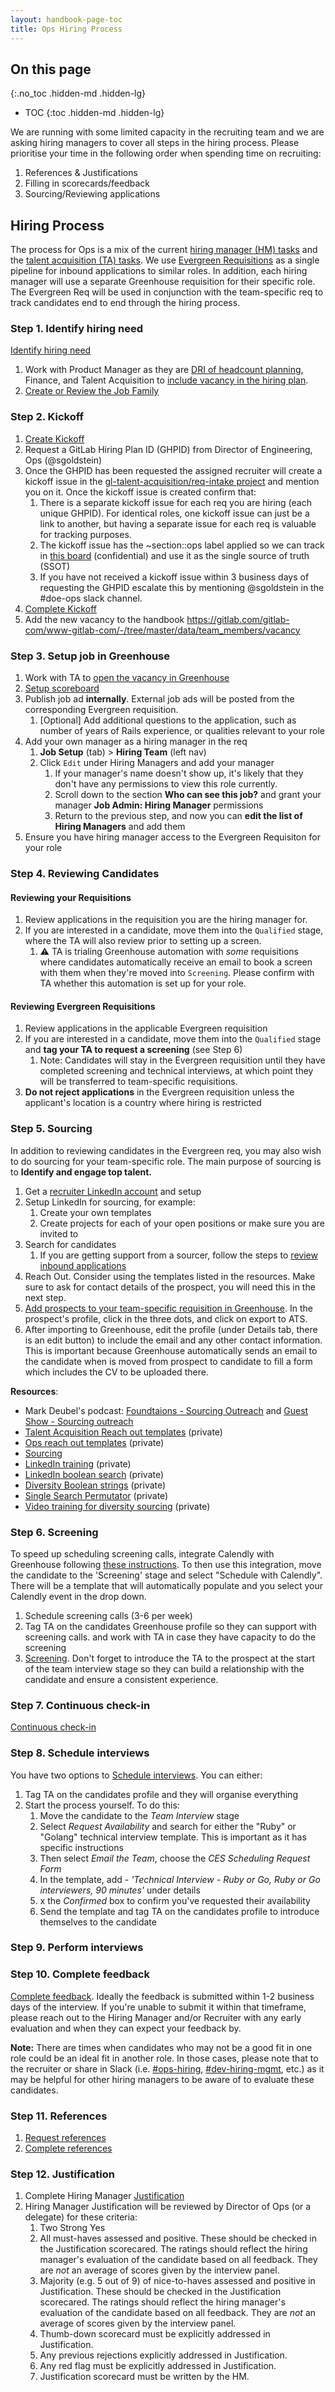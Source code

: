 ```yaml
---
layout: handbook-page-toc
title: Ops Hiring Process
---
```


## On this page
{:.no_toc .hidden-md .hidden-lg}

- TOC
{:toc .hidden-md .hidden-lg}

We are running with some limited capacity in the recruiting team and we are asking hiring managers to cover all steps in the hiring process. Please prioritise your time in the following order when spending time on recruiting:
1. References & Justifications
2. Filling in scorecards/feedback
3. Sourcing/Reviewing applications

## Hiring Process

The process for Ops is a mix of the current [hiring manager (HM) tasks](/handbook/hiring/talent-acquisition-framework/hiring-manager/) and the [talent acquisition (TA) tasks](/handbook/hiring/talent-acquisition-framework/req-overview/).  We use [Evergreen Requisitions](https://about.gitlab.com/handbook/hiring/talent-acquisition-framework/req-creation/#evergreen-requisitions) as a single pipeline for inbound applications to similar roles. In addition, each hiring manager will use a separate Greenhouse requisition for their specific role. The Evergreen Req will be used in conjunction with the team-specific req to track candidates end to end through the hiring process.

### Step 1. Identify hiring need

[Identify hiring need](/handbook/hiring/talent-acquisition-framework/hiring-manager/#step-1hm-identifying-hiring-need)

1. Work with Product Manager as they are [DRI of headcount planning](/handbook/engineering/#headcount-planning), Finance, and Talent Acquisition to [include vacancy in the hiring plan](/handbook/hiring/talent-acquisition-framework/req-creation/#adding-vacancies-to-the-hiring-plan-dri-hiring-manager).
1. [Create or Review the Job Family](/handbook/hiring/talent-acquisition-framework/req-creation/#create-or-review-the-job-family)

### Step 2. Kickoff

1. [Create Kickoff](/handbook/hiring/talent-acquisition-framework/req-overview/#step-3-complete-kick-off-session-agree-on-priority-level--complete-a-sourcing-session) 
1. Request a GitLab Hiring Plan ID (GHPID) from Director of Engineering, Ops (@sgoldstein)
1. Once the GHPID has been requested the assigned recruiter will create a kickoff issue in the [gl-talent-acquisition/req-intake project](https://gitlab.com/gl-talent-acquisition/req-intake/) and mention you on it.  Once the kickoff issue is created confirm that:
    1. There is a separate kickoff issue for each req you are hiring (each unique GHPID).  For identical roles, one kickoff issue can just be a link to another, but having a separate issue for each req is valuable for tracking purposes.
    1. The kickoff issue has the ~section::ops label applied so we can track in [this board](https://gitlab.com/gl-talent-acquisition/req-intake/-/boards/3516477?label_name[]=section%3A%3Aops) (confidential) and use it as the single source of truth (SSOT)
    1. If you have not received a kickoff issue within 3 business days of requesting the GHPID escalate this by mentioning @sgoldstein in the #doe-ops slack channel.
1. [Complete Kickoff](/handbook/hiring/talent-acquisition-framework/hiring-manager/#step-2hm-complete-kick-off)
1. Add the new vacancy to the handbook https://gitlab.com/gitlab-com/www-gitlab-com/-/tree/master/data/team_members/vacancy

### Step 3. Setup job in Greenhouse
1. Work with TA to [open the vacancy in Greenhouse](/handbook/hiring/talent-acquisition-framework/req-creation/#opening-vacancies-in-greenhouse-dri-recruiter)
1. [Setup scoreboard](/handbook/hiring/talent-acquisition-framework/hiring-manager/#step-3hm-setup-scorecard-and-prepare-interview-team)
1. Publish job ad **internally**. External job ads will be posted from the corresponding Evergreen requisition.
    1. [Optional] Add additional questions to the application, such as number of years of Rails experience, or qualities relevant to your role 
1. Add your own manager as a hiring manager in the req
    1. **Job Setup** (tab) > **Hiring Team** (left nav)
    1. Click `Edit` under Hiring Managers and add your manager
         1. If your manager's name doesn't show up, it's likely that they don't have any permissions to view this role currently.
         1. Scroll down to the section **Who can see this job?** and grant your manager **Job Admin: Hiring Manager** permissions
         1. Return to the previous step, and now you can **edit the list of Hiring Managers** and add them
1. Ensure you have hiring manager access to the Evergreen Requisiton for your role

### Step 4. Reviewing Candidates

#### Reviewing your Requisitions

1. Review applications in the requisition you are the hiring manager for.
1. If you are interested in a candidate, move them into the `Qualified` stage, where the TA will also review prior to setting up a screen.
    1. :warning: TA is trialing Greenhouse automation with _some_ requisitions where candidates automatically receive an email to book a screen with them when they're moved into `Screening`. Please confirm with TA whether this automation is set up for your role.

#### Reviewing Evergreen Requisitions

1. Review applications in the applicable Evergreen requisition
1. If you are interested in a candidate, move them into the `Qualified` stage and **tag your TA to request a screening** (see Step 6)
    1. Note: Candidates will stay in the Evergreen requisition until they have completed screening and technical interviews, at which point they will be transferred to team-specific requisitions.
1. **Do not reject applications** in the Evergreen requisition unless the applicant's location is a country where hiring is restricted 

### Step 5. Sourcing 

In addition to reviewing candidates in the Evergreen req, you may also wish to do sourcing for your team-specific role. The main purpose of sourcing is to **Identify and engage top talent.**

1. Get a [recruiter LinkedIn account](/handbook/hiring/sourcing/#upgrading-your-linkedin-account) and setup 
1. Setup LinkedIn for sourcing, for example:
    1. Create your own templates
    1. Create projects for each of your open positions or make sure you are invited to
1. Search for candidates
    1. If you are getting support from a sourcer, follow the steps to [review inbound applications](/handbook/hiring/talent-acquisition-framework/hiring-manager/#step-4hm-optional-source-candidates-andor-review-inbound-applications)
1. Reach Out. Consider using the templates listed in the resources. Make sure to ask for contact details of the prospect, you will need this in the next step.
1. [Add prospects to your team-specific requisition in Greenhouse](https://about.gitlab.com/handbook/hiring/talent-acquisition-framework/req-overview/#step-4-indentify--engage-top-talent-prospects). In the prospect's profile, click in the three dots, and click on export to ATS. 
1. After importing to Greenhouse, edit the profile (under Details tab, there is an edit button) to include the email and any other contact information. This is important because Greenhouse automatically sends an email to the candidate when is moved from prospect to candidate to fill a form which includes the CV to be uploaded there.

**Resources**:
- Mark Deubel's podcast: [Foundtaions - Sourcing Outreach](https://doobles.podbean.com/e/building-the-foundation-sourcing-outreach-pt1-episode-3/) and [Guest Show - Sourcing outreach](https://doobles.podbean.com/e/guest-show-sourcing-outreach-with-dov-and-mark/)
- [Talent Acquisition Reach out templates](https://docs.google.com/presentation/d/1ySqgLoYnFUGtb7hdywav6iSb_NBPRhfIs6WZlGne6Ww/edit?usp=sharing) (private)
- [Ops reach out templates](https://gitlab.com/gitlab-com/ops-sub-department/ops-hiring-process/-/blob/main/outreach-messages.md) (private)
- [Sourcing](https://about.gitlab.com/handbook/hiring/sourcing/)
- [LinkedIn training](https://docs.google.com/presentation/d/1W9PvVp2uGFsWHFTQrAd5ZjgzfAMmS_dQI6R7Lg7XDJc/edit#slide=id.g7ba34d75e8_0_16) (private)
- [LinkedIn boolean search](https://docs.google.com/spreadsheets/d/1wRGwx_GT14udxnoMOF-gP2XQaRhJA_8bEVwWwIdBio4/edit#gid=666961789) (private)
- [Diversity Boolean strings](https://docs.google.com/spreadsheets/d/1Hs3UVEpgYOJgvV8Nlyb0Cl5P6_8IlAlxeLQeXz64d8Y/edit#gid=0) (private)
- [Single Search Permutator](https://docs.google.com/spreadsheets/d/1TmO1z077y8KvN-V69xkdwX1YmekQiSW-SroDpRTVzj0/edit#gid=1892333325) (private)
- [Video training for diversity sourcing](https://drive.google.com/file/d/1UJdzcaiaud42OhMSetTa8P_wqoWofBMU/view?usp=sharing) (private)

### Step 6. Screening

To speed up scheduling screening calls, integrate Calendly with Greenhouse following [these instructions](https://support.greenhouse.io/hc/en-us/articles/360029359472-Enable-Calendly-integration). To then use this integration, move the candidate to the 'Screening' stage and select "Schedule with Calendly". There will be a template that will automatically populate and you select your Calendly event in the drop down.

1. Schedule screening calls (3-6 per week) 
1. Tag TA on the candidates Greenhouse profile so they can support with screening calls. and work with TA in case they have capacity to do the screening
1. [Screening](/handbook/hiring/talent-acquisition-framework/req-overview/#screening). Don't forget to introduce the TA to the prospect at the start of the team interview stage so they can build a relationship with the candidate and ensure a consistent experience.

### Step 7. Continuous check-in

[Continuous check-in](/handbook/hiring/talent-acquisition-framework/req-overview/#step-5-weekly-check-in-issue)

### Step 8. Schedule interviews

You have two options to [Schedule interviews](/handbook/hiring/talent-acquisition-framework/req-overview/#team-interview). You can either:

1. Tag TA on the candidates profile and they will organise everything
2. Start the process yourself. To do this:
    1. Move the candidate to the _Team Interview_ stage
    2. Select _Request Availability_ and search for either the "Ruby" or "Golang" technical interview template. This is important as it has specific instructions
    3. Then select _Email the Team_, choose the _CES Scheduling Request Form_
    4. In the template, add _- 'Technical Interview - Ruby or Go, Ruby or Go interviewers, 90 minutes'_ under details
    5. x the _Confirmed_ box to confirm you've requested their availability
    6. Send the template and tag TA on the candidates profile to introduce themselves to the candidate


### Step 9. Perform interviews

### Step 10. Complete feedback

[Complete feedback](/handbook/hiring/talent-acquisition-framework/hiring-manager/#step-5hm-hiring-team-to-complete-feedback-in-greenhouse). Ideally the feedback is submitted within 1-2 business days of the interview.
If you're unable to submit it within that timeframe, please reach out to the Hiring Manager and/or Recruiter with any early evaluation and when they can expect your feedback by. 

**Note:** There are times when candidates who may not be a good fit in one role could be an ideal fit in another role. In those cases, please note that to the recruiter or share in Slack (i.e. [#ops-hiring](https://gitlab.slack.com/archives/C03E8N0S3LM), [#dev-hiring-mgmt](https://gitlab.slack.com/archives/G01G3E1FZ6Y), etc.) as it may be helpful for other hiring managers to be aware of to evaluate these candidates.

### Step 11. References

1. [Request references](/handbook/hiring/talent-acquisition-framework/req-overview/#step-7-references-and-background-check)
1. [Complete references](/handbook/hiring/talent-acquisition-framework/hiring-manager/#step-6hm-complete-references)

### Step 12. Justification

1. Complete Hiring Manager [Justification](/handbook/hiring/talent-acquisition-framework/req-overview/#step-8-justification-engineering-only)
1. Hiring Manager Justification will be reviewed by Director of Ops (or a delegate) for these criteria:
    1. Two Strong Yes
    1. All must-haves assessed and positive.  These should be checked in the Justification scorecared.  The ratings should reflect the hiring manager's evaluation of the candidate based on all feedback.  They are *not* an average of scores given by the interview panel.
    1. Majority (e.g. 5 out of 9) of  nice-to-haves assessed and positive in Justification.   These should be checked in the Justification scorecared.  The ratings should reflect the hiring manager's evaluation of the candidate based on all feedback.  They are *not* an average of scores given by the interview panel.
    1. Thumb-down scorecard must be explicitly addressed in Justification.
    1. Any previous rejections explicitly addressed in Justification.
    1. Any red flag must be explicitly addressed in Justification.
    1. Justification scorecard must be written by the HM.



